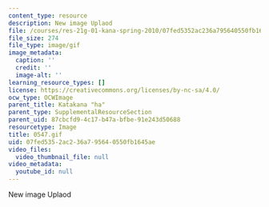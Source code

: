 ```yaml
---
content_type: resource
description: New image Uplaod
file: /courses/res-21g-01-kana-spring-2010/07fed5352ac236a795640550fb1645ae_0547.gif
file_size: 274
file_type: image/gif
image_metadata:
  caption: ''
  credit: ''
  image-alt: ''
learning_resource_types: []
license: https://creativecommons.org/licenses/by-nc-sa/4.0/
ocw_type: OCWImage
parent_title: Katakana "ha"
parent_type: SupplementalResourceSection
parent_uid: 87cbcfd9-4c17-b47a-bfbe-91e243d50688
resourcetype: Image
title: 0547.gif
uid: 07fed535-2ac2-36a7-9564-0550fb1645ae
video_files:
  video_thumbnail_file: null
video_metadata:
  youtube_id: null
---
```

New image Uplaod